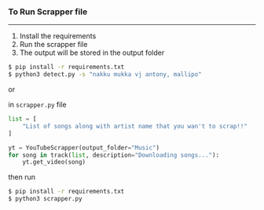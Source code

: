 ### To Run Scrapper file 
---
1. Install the requirements
2. Run the scrapper file
3. The output will be stored in the output folder

```bash
$ pip install -r requirements.txt
$ python3 detect.py -s "nakku mukka vj antony, mallipo"
```

or 

in ```scrapper.py``` file 

```python
list = [
    "List of songs along with artist name that you wan't to scrap!!"
]

yt = YouTubeScrapper(output_folder="Music")
for song in track(list, description="Downloading songs..."):
    yt.get_video(song)
```
then run

```bash
$ pip install -r requirements.txt
$ python3 scrapper.py
```